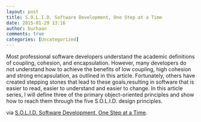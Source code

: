 ```yaml
---
layout: post
title: S.O.L.I.D. Software Development, One Step at a Time
date: 2015-01-29 13:16
author: burhaan
comments: true
categories: [Uncategorized]
---
```

Most professional software developers understand the academic definitions of coupling, cohesion, and encapsulation. However, many developers do not understand how to achieve the benefits of low coupling, high cohesion and strong encapsulation, as outlined in this article. Fortunately, others have created stepping stones that lead to these goals,resulting in software that is easier to read, easier to understand and easier to change. In this article series, I will define three of the primary object-oriented principles and show how to reach them through the five S.O.L.I.D. design principles.

via <a href="http://www.codemag.com/article/1001061" target="_blank">S.O.L.I.D. Software Development, One Step at a Time</a>.
